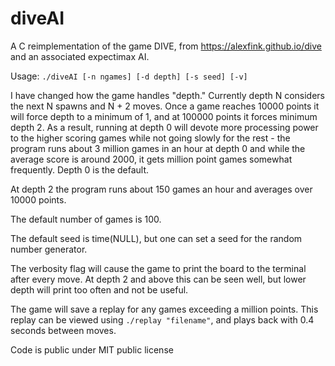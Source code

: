 # diveAI

A C reimplementation of the game DIVE, from https://alexfink.github.io/dive and an associated expectimax AI.

Usage: `./diveAI [-n ngames] [-d depth] [-s seed] [-v]`

I have changed how the game handles "depth."  Currently depth N considers the next N spawns and N + 2 moves.  Once a game reaches 10000 points it will force depth to a minimum of 1, and at 100000 points it forces minimum depth 2.  As a result, running at depth 0 will devote more processing power to the higher scoring games while not going slowly for the rest - the program runs about 3 million games in an hour at depth 0 and while the average score is around 2000, it gets million point games somewhat frequently.  Depth 0 is the default.

At depth 2 the program runs about 150 games an hour and averages over 10000 points.

The default number of games is 100.

The default seed is time(NULL), but one can set a seed for the random number generator.

The verbosity flag will cause the game to print the board to the terminal after every move.  At depth 2 and above this can be seen well, but lower depth will print too often and not be useful.

The game will save a replay for any games exceeding a million points.  This replay can be viewed using `./replay "filename"`, and plays back with 0.4 seconds between moves.

Code is public under MIT public license
